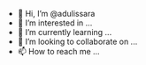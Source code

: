 - 👋 Hi, I’m @adulissara
- 👀 I’m interested in ...
- 🌱 I’m currently learning ...
- 💞️ I’m looking to collaborate on ...
- 📫 How to reach me ...

<!---
adulissara/adulissara is a ✨ special ✨ repository because its `README.md` (this file) appears on your GitHub profile.
You can click the Preview link to take a look at your changes.
--->
